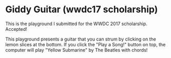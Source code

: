 # Giddy Guitar (wwdc17 scholarship)
This is the playground I submitted for the WWDC 2017 scholarship. Accepted!

This playground presents a guitar that you can strum by clicking on the lemon slices at the bottom. If you click the "Play a Song!" button on top, the computer will play "Yellow Submarine" by The Beatles with chords!
